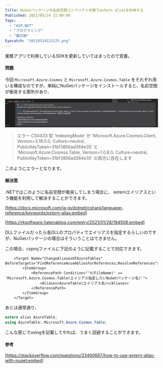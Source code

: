 ```yaml
---
Title: NuGetパッケージの名前空間コンフリクト対策でextern aliasを利用する
Published: 2021/05/24 21:00:00
Tags:
  - "ASP.NET"
  - "プログラミング"
  - "備忘録"
Eyecatch: "20210524121125.png"
---
```

業務アプリで利用しているSDKを更新していてはまったので覚書。

#### 問題
今回 `Microsoft.Azure.Cosmos` と `Microsoft.Azure.Cosmos.Table` をそれぞれ用いる構成なのですが、単純にNuGetパッケージをインストールすると、名前空間が衝突する箇所があり、

![](20210524121125.png) 

> エラー	CS0433	型 'IndexingMode' が 'Microsoft.Azure.Cosmos.Client, Version=3.18.0.0, Culture=neutral, PublicKeyToken=31bf3856ad364e35' と 'Microsoft.Azure.Cosmos.Table, Version=1.0.8.0, Culture=neutral, PublicKeyToken=31bf3856ad364e35' の両方に存在します

このようにエラーとなります。

#### 解決策
.NETではこのように名前空間が衝突してしまう場合に、 externエイリアスという機能を利用して解決することができます。  

[https://docs.microsoft.com/ja-jp/dotnet/csharp/language-reference/keywords/extern-alias:embed]

[https://rksoftware.hatenablog.com/entry/2021/01/28/194508:embed]

DLLファイルだったら各DLLのプロパティでエイリアスを指定するらしいのですが、NuGetパッケージの場合はそういうことはできません。  

この場合、csprojファイルに下記のように記載することで対応できます。  

```csproj
	<Target Name="ChangeAliasesOfAzureTables" BeforeTargets="FindReferenceAssembliesForReferences;ResolveReferences">
		<ItemGroup>
			<ReferencePath Condition="'%(FileName)' == 'Microsoft.Azure.Cosmos.Table(エイリアス指定したいNuGetパッケージ名)'">
				<Aliases>AzureTable(エイリアス名)</Aliases>
			</ReferencePath>
		</ItemGroup>
	</Target>
```

あとは通常通り、
```csharp
extern alias AzureTable;
using AzureTable::Microsoft.Azure.Cosmos.Table;
```

こんな感じでusingを記載してやれば、うまく回避することができます。


#### 参考

[https://stackoverflow.com/questions/33460667/how-to-use-extern-alias-with-nuget:embed]

